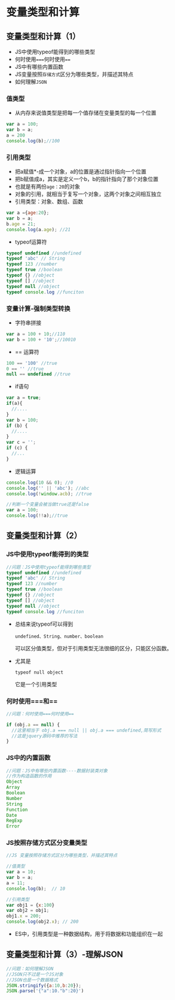 # 变量类型和计算

## 变量类型和计算（1）

* JS中使用typeof能得到的哪些类型
* 何时使用`===`何时使用`==`
* JS中有哪些内置函数
* JS变量按照`存储方式`区分为哪些类型，并描述其特点
* 如何理解`JSON`

### 值类型

* 从内存来说值类型是把每一个值存储在变量类型的每一个位置

```javascript
var a = 100;
var b = a;
a = 200
console.log(b);//100
```

### 引用类型

* 把a赋值\*-成一个对象，a的位置是通过指针指向一个位置
* 把b赋值成a，其实是定义一个b，b的指针指向了那个对象位置
* 也就是有两份`age：20`的对象
* 对象的引用，就相当于复写一个对象，这两个对象之间相互独立
* 引用类型：对象、数组、函数

```javascript
var a ={age:20};
var b = a;
b.age = 21;
console.log(a.age); //21
```

* typeof运算符

```javascript
typeof undefined //undefined
typeof 'abc' // String
typeof 123 //number
typeof true //boolean
typeof {} //object
typeof [] //object
typeof null //object
typeof console.log //funciton
```

### 变量计算-强制类型转换

* 字符串拼接

```javascript
var a = 100 + 10;//110
var b = 100 + '10';//10010
```

* == 运算符

```javascript
100 == '100' //true
0 == '' //true
null == undefined //true
```

* if语句

```javascript
var a = true;
if(a){
  //....
}
var b = 100;
if (b) {
  //....
}
var c = '';
if (c) {
  //...
}
```

* 逻辑运算

```javascript
console.log(10 && 0); //0
console.log('' || 'abc'); //abc
console.log(!window.acb); //true

//判断一个变量会被当做true还是false
var a = 100;
console.log(!!a);//true
```

## 变量类型和计算（2）

### JS中使用typeof能得到的类型

```javascript
//问题：JS中使用typeof能得到哪些类型
typeof undefined //undefined
typeof 'abc' // String
typeof 123 //number
typeof true //boolean
typeof {} //object
typeof [] //object
typeof null //object
typeof console.log //funciton
```

* 总结来说typeof可以得到

  `undefined、String、number、boolean`

  可以区分值类型，但对于引用类型无法很细的区分，只能区分函数。

* 尤其是

  `typeof null object`

  它是一个引用类型

### 何时使用===和==

```javascript
//问题：何时使用===何时使用==

if (obj.a == null) {
  //这里相当于 obj.a === null || obj.a === undefined,简写形式
  //这是jquery源码中推荐的写法
}
```

### JS中的内置函数

```javascript
//问题：JS中有哪些内置函数----数据封装类对象
//作为构造函数的作用
Object
Array
Boolean
Number
String
Function
Date
RegExp
Error
```

### JS按照存储方式区分变量类型

```javascript
//JS 变量按照存储方式区分为哪些类型，并描述其特点

//值类型
var a = 10;
var b = a;
a = 11;
console.log(b);  // 10

//引用类型
var obj1 = {x:100}
var obj2 = obj1;
obj1.x = 200;
console.log(obj2.x); // 200
```

* ES中，引用类型是一种数据结构，用于将数据和功能组织在一起

## 变量类型和计算（3）-理解JSON

```javascript
//问题：如何理解JSON
//JSON只不过是一个JS对象
//JSON也是一个数据格式
JSON.stringify({a:10,b:20});
JSON.parse('{"a":10."b":20}')
```

